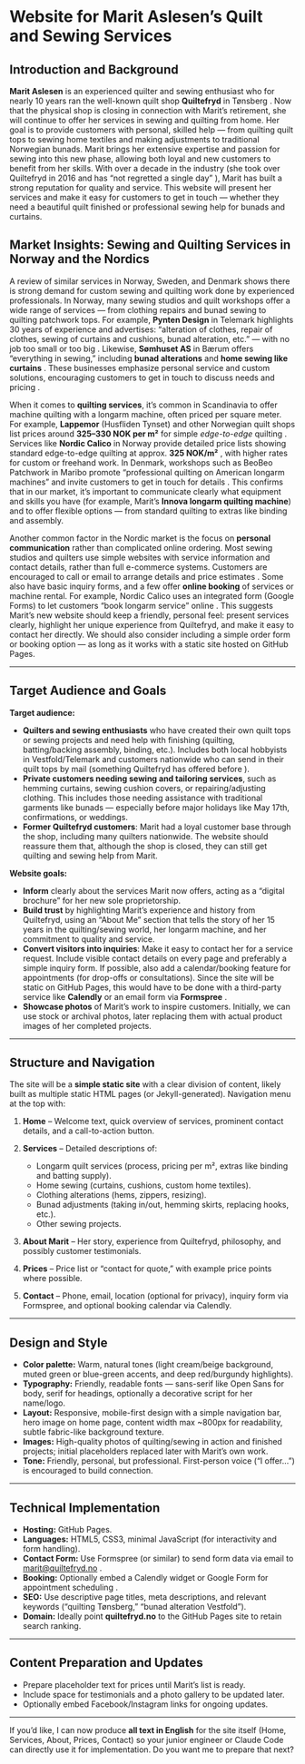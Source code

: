 # Website for Marit Aslesen’s Quilt and Sewing Services

## Introduction and Background

**Marit Aslesen** is an experienced quilter and sewing enthusiast who for nearly 10 years ran the well-known quilt shop **Quiltefryd** in Tønsberg . Now that the physical shop is closing in connection with Marit’s retirement, she will continue to offer her services in sewing and quilting from home. Her goal is to provide customers with personal, skilled help — from quilting quilt tops to sewing home textiles and making adjustments to traditional Norwegian bunads. Marit brings her extensive expertise and passion for sewing into this new phase, allowing both loyal and new customers to benefit from her skills.
With over a decade in the industry (she took over Quiltefryd in 2016 and has “not regretted a single day” ), Marit has built a strong reputation for quality and service. This website will present her services and make it easy for customers to get in touch — whether they need a beautiful quilt finished or professional sewing help for bunads and curtains.

## Market Insights: Sewing and Quilting Services in Norway and the Nordics

A review of similar services in Norway, Sweden, and Denmark shows there is strong demand for custom sewing and quilting work done by experienced professionals. In Norway, many sewing studios and quilt workshops offer a wide range of services — from clothing repairs and bunad sewing to quilting patchwork tops.
For example, **Pynten Design** in Telemark highlights 30 years of experience and advertises: “alteration of clothes, repair of clothes, sewing of curtains and cushions, bunad alteration, etc.” — with no job too small or too big . Likewise, **Sømhuset AS** in Bærum offers “everything in sewing,” including **bunad alterations** and **home sewing like curtains**  . These businesses emphasize personal service and custom solutions, encouraging customers to get in touch to discuss needs and pricing .

When it comes to **quilting services**, it’s common in Scandinavia to offer machine quilting with a longarm machine, often priced per square meter. For example, **Lappemor** (Husfliden Tynset) and other Norwegian quilt shops list prices around **325–330 NOK per m²** for simple *edge-to-edge* quilting  . Services like **Nordic Calico** in Norway provide detailed price lists showing standard edge-to-edge quilting at approx. **325 NOK/m²** , with higher rates for custom or freehand work. In Denmark, workshops such as BeoBeo Patchwork in Maribo promote “professional quilting on American longarm machines” and invite customers to get in touch for details .
This confirms that in our market, it’s important to communicate clearly what equipment and skills you have (for example, Marit’s **Innova longarm quilting machine**) and to offer flexible options — from standard quilting to extras like binding and assembly.

Another common factor in the Nordic market is the focus on **personal communication** rather than complicated online ordering. Most sewing studios and quilters use simple websites with service information and contact details, rather than full e-commerce systems. Customers are encouraged to call or email to arrange details and price estimates . Some also have basic inquiry forms, and a few offer **online booking** of services or machine rental. For example, Nordic Calico uses an integrated form (Google Forms) to let customers “book longarm service” online .
This suggests Marit’s new website should keep a friendly, personal feel: present services clearly, highlight her unique experience from Quiltefryd, and make it easy to contact her directly. We should also consider including a simple order form or booking option — as long as it works with a static site hosted on GitHub Pages.

---

## Target Audience and Goals

**Target audience:**

* **Quilters and sewing enthusiasts** who have created their own quilt tops or sewing projects and need help with finishing (quilting, batting/backing assembly, binding, etc.). Includes both local hobbyists in Vestfold/Telemark and customers nationwide who can send in their quilt tops by mail (something Quiltefryd has offered before ).
* **Private customers needing sewing and tailoring services**, such as hemming curtains, sewing cushion covers, or repairing/adjusting clothing. This includes those needing assistance with traditional garments like bunads — especially before major holidays like May 17th, confirmations, or weddings.
* **Former Quiltefryd customers**: Marit had a loyal customer base through the shop, including many quilters nationwide. The website should reassure them that, although the shop is closed, they can still get quilting and sewing help from Marit.

**Website goals:**

* **Inform** clearly about the services Marit now offers, acting as a “digital brochure” for her new sole proprietorship.
* **Build trust** by highlighting Marit’s experience and history from Quiltefryd, using an “About Me” section that tells the story of her 15 years in the quilting/sewing world, her longarm machine, and her commitment to quality and service.
* **Convert visitors into inquiries**: Make it easy to contact her for a service request. Include visible contact details on every page and preferably a simple inquiry form.
  If possible, also add a calendar/booking feature for appointments (for drop-offs or consultations). Since the site will be static on GitHub Pages, this would have to be done with a third-party service like **Calendly** or an email form via **Formspree**  .
* **Showcase photos** of Marit’s work to inspire customers. Initially, we can use stock or archival photos, later replacing them with actual product images of her completed projects.

---

## Structure and Navigation

The site will be a **simple static site** with a clear division of content, likely built as multiple static HTML pages (or Jekyll-generated). Navigation menu at the top with:

1. **Home** – Welcome text, quick overview of services, prominent contact details, and a call-to-action button.
2. **Services** – Detailed descriptions of:

    * Longarm quilt services (process, pricing per m², extras like binding and batting supply).
    * Home sewing (curtains, cushions, custom home textiles).
    * Clothing alterations (hems, zippers, resizing).
    * Bunad adjustments (taking in/out, hemming skirts, replacing hooks, etc.).
    * Other sewing projects.
3. **About Marit** – Her story, experience from Quiltefryd, philosophy, and possibly customer testimonials.
4. **Prices** – Price list or “contact for quote,” with example price points where possible.
5. **Contact** – Phone, email, location (optional for privacy), inquiry form via Formspree, and optional booking calendar via Calendly.

---

## Design and Style

* **Color palette:** Warm, natural tones (light cream/beige background, muted green or blue-green accents, and deep red/burgundy highlights).
* **Typography:** Friendly, readable fonts — sans-serif like Open Sans for body, serif for headings, optionally a decorative script for her name/logo.
* **Layout:** Responsive, mobile-first design with a simple navigation bar, hero image on home page, content width max \~800px for readability, subtle fabric-like background texture.
* **Images:** High-quality photos of quilting/sewing in action and finished projects; initial placeholders replaced later with Marit’s own work.
* **Tone:** Friendly, personal, but professional. First-person voice (“I offer…”) is encouraged to build connection.

---

## Technical Implementation

* **Hosting:** GitHub Pages.
* **Languages:** HTML5, CSS3, minimal JavaScript (for interactivity and form handling).
* **Contact Form:** Use Formspree (or similar) to send form data via email to [marit@quiltefryd.no](mailto:marit@quiltefryd.no) .
* **Booking:** Optionally embed a Calendly widget or Google Form for appointment scheduling .
* **SEO:** Use descriptive page titles, meta descriptions, and relevant keywords (“quilting Tønsberg,” “bunad alteration Vestfold”).
* **Domain:** Ideally point **quiltefryd.no** to the GitHub Pages site to retain search ranking.

---

## Content Preparation and Updates

* Prepare placeholder text for prices until Marit’s list is ready.
* Include space for testimonials and a photo gallery to be updated later.
* Optionally embed Facebook/Instagram links for ongoing updates.

---

If you’d like, I can now produce **all text in English** for the site itself (Home, Services, About, Prices, Contact) so your junior engineer or Claude Code can directly use it for implementation.
Do you want me to prepare that next?

